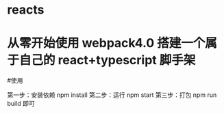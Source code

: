 # reacts

# 从零开始使用 webpack4.0 搭建一个属于自己的 react+typescript 脚手架

#使用

第一步：安装依赖 npm install
第二步：运行 npm start
第三步：打包 npm run build 即可
